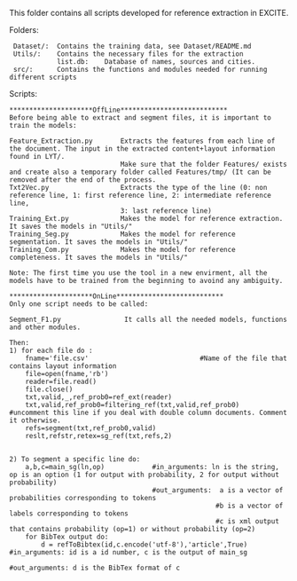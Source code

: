 This folder contains all scripts developed for reference extraction in EXCITE. 

Folders:

     Dataset/:  Contains the training data, see Dataset/README.md
     Utils/:    Contains the necessary files for the extraction
                list.db:    Database of names, sources and cities.
     src/:      Contains the functions and modules needed for running different scripts
    
Scripts:

    *********************OffLine***************************
    Before being able to extract and segment files, it is important to train the models:
    
    Feature_Extraction.py       Extracts the features from each line of the document. The input in the extracted content+layout information found in LYT/.
                                Make sure that the folder Features/ exists and create also a temporary folder called Features/tmp/ (It can be removed after the end of the process.
    Txt2Vec.py                  Extracts the type of the line (0: non reference line, 1: first reference line, 2: intermediate reference line, 
                                3: last reference line)
    Training_Ext.py             Makes the model for reference extraction. It saves the models in "Utils/"
    Training_Seg.py             Makes the model for reference segmentation. It saves the models in "Utils/"
    Training_Com.py             Makes the model for reference completeness. It saves the models in "Utils/"
    
    Note: The first time you use the tool in a new envirment, all the models have to be trained from the beginning to avoind any ambiguity. 
    
    *********************OnLine***************************
    Only one script needs to be called:
    
    Segment_F1.py                It calls all the needed models, functions and other modules. 
    
    Then: 
    1) for each file do :
        fname='file.csv'                            #Name of the file that contains layout information 
        file=open(fname,'rb')
        reader=file.read()
        file.close()
        txt,valid,_,ref_prob0=ref_ext(reader)
        txt,valid,ref_prob0=filtering_ref(txt,valid,ref_prob0)   #uncomment this line if you deal with double column documents. Comment it otherwise.
        refs=segment(txt,ref_prob0,valid)
        reslt,refstr,retex=sg_ref(txt,refs,2)
        
        
    2) To segment a specific line do:
        a,b,c=main_sg(ln,op)            #in_arguments: ln is the string, op is an option (1 for output with probability, 2 for output without probability)
                                        #out_arguments:  a is a vector of probabilities corresponding to tokens
                                                        #b is a vector of labels corresponding to tokens
                                                        #c is xml output that contains probability (op=1) or without probability (op=2)
        for BibTex output do:
            d = refToBibtex(id,c.encode('utf-8'),'article',True)        #in_arguments: id is a id number, c is the output of main_sg
                                                                        #out_arguments: d is the BibTex format of c

    
    
    

